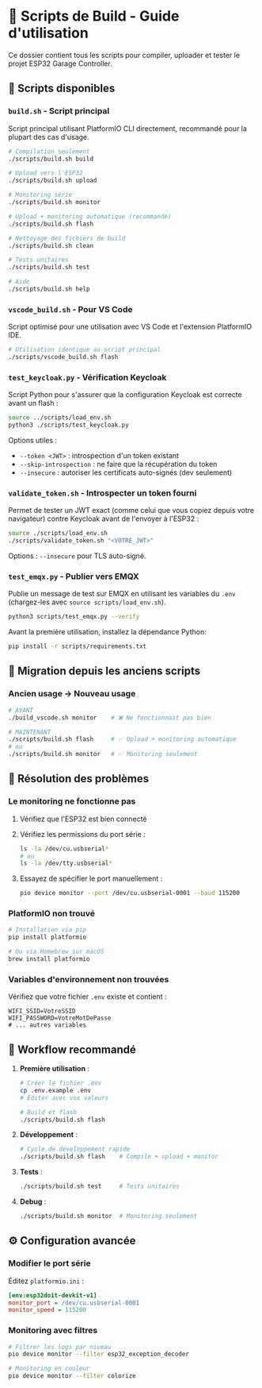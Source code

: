 # 🔧 Scripts de Build - Guide d'utilisation

Ce dossier contient tous les scripts pour compiler, uploader et tester le projet ESP32 Garage Controller.

## 📜 Scripts disponibles

### `build.sh` - Script principal

Script principal utilisant PlatformIO CLI directement, recommandé pour la plupart des cas d'usage.

```bash
# Compilation seulement
./scripts/build.sh build

# Upload vers l'ESP32
./scripts/build.sh upload

# Monitoring série
./scripts/build.sh monitor

# Upload + monitoring automatique (recommandé)
./scripts/build.sh flash

# Nettoyage des fichiers de build
./scripts/build.sh clean

# Tests unitaires
./scripts/build.sh test

# Aide
./scripts/build.sh help
```

### `vscode_build.sh` - Pour VS Code

Script optimisé pour une utilisation avec VS Code et l'extension PlatformIO IDE.

```bash
# Utilisation identique au script principal
./scripts/vscode_build.sh flash
```

### `test_keycloak.py` - Vérification Keycloak

Script Python pour s'assurer que la configuration Keycloak est correcte avant un flash :

```bash
source ../scripts/load_env.sh
python3 ./scripts/test_keycloak.py
```

Options utiles :

- `--token <JWT>` : introspection d'un token existant
- `--skip-introspection` : ne faire que la récupération du token
- `--insecure` : autoriser les certificats auto-signés (dev seulement)

### `validate_token.sh` - Introspecter un token fourni

Permet de tester un JWT exact (comme celui que vous copiez depuis votre navigateur) contre Keycloak avant de l'envoyer à l'ESP32 :

```bash
source ./scripts/load_env.sh
./scripts/validate_token.sh "<VOTRE_JWT>"
```

Options : `--insecure` pour TLS auto-signé.

### `test_emqx.py` - Publier vers EMQX

Publie un message de test sur EMQX en utilisant les variables du `.env` (chargez-les avec `source scripts/load_env.sh`).

```bash
python3 scripts/test_emqx.py --verify
```

Avant la première utilisation, installez la dépendance Python:

```bash
pip install -r scripts/requirements.txt
```

## 🔄 Migration depuis les anciens scripts

### Ancien usage → Nouveau usage

```bash
# AVANT
./build_vscode.sh monitor    # ❌ Ne fonctionnait pas bien

# MAINTENANT  
./scripts/build.sh flash     # ✅ Upload + monitoring automatique
# ou
./scripts/build.sh monitor   # ✅ Monitoring seulement
```

## 🐛 Résolution des problèmes

### Le monitoring ne fonctionne pas

1. Vérifiez que l'ESP32 est bien connecté
2. Vérifiez les permissions du port série :

   ```bash
   ls -la /dev/cu.usbserial*
   # ou
   ls -la /dev/tty.usbserial*
   ```

3. Essayez de spécifier le port manuellement :

   ```bash
   pio device monitor --port /dev/cu.usbserial-0001 --baud 115200
   ```

### PlatformIO non trouvé

```bash
# Installation via pip
pip install platformio

# Ou via Homebrew sur macOS
brew install platformio
```

### Variables d'environnement non trouvées

Vérifiez que votre fichier `.env` existe et contient :

```env
WIFI_SSID=VotreSSID
WIFI_PASSWORD=VotreMotDePasse
# ... autres variables
```

## 🎯 Workflow recommandé

1. **Première utilisation** :

   ```bash
   # Créer le fichier .env
   cp .env.example .env
   # Éditer avec vos valeurs
   
   # Build et flash
   ./scripts/build.sh flash
   ```

2. **Développement** :

   ```bash
   # Cycle de développement rapide
   ./scripts/build.sh flash    # Compile + upload + monitor
   ```

3. **Tests** :

   ```bash
   ./scripts/build.sh test     # Tests unitaires
   ```

4. **Debug** :

   ```bash
   ./scripts/build.sh monitor  # Monitoring seulement
   ```

## ⚙️ Configuration avancée

### Modifier le port série

Éditez `platformio.ini` :

```ini
[env:esp32doit-devkit-v1]
monitor_port = /dev/cu.usbserial-0001
monitor_speed = 115200
```

### Monitoring avec filtres

```bash
# Filtrer les logs par niveau
pio device monitor --filter esp32_exception_decoder

# Monitoring en couleur
pio device monitor --filter colorize
```
